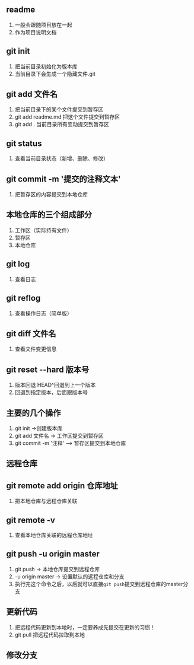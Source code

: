 ## readme
1. 一般会跟随项目放在一起
2. 作为项目说明文档

## git init
1. 把当前目录初始化为版本库
2. 当前目录下会生成一个隐藏文件.git

## git add 文件名
1. 把当前目录下的某个文件提交到暂存区
2. git add readme.md 把这个文件提交到暂存区
3. git add . 当前目录所有变动提交到暂存区

## git status
1. 查看当前目录状态（新增、删除、修改）

##  git commit -m '提交的注释文本'
1. 把暂存区的内容提交到本地仓库

## 本地仓库的三个组成部分
1. 工作区（实际持有文件）
2. 暂存区
3. 本地仓库

## git log
1. 查看日志


## git reflog
1. 查看操作日志（简单版）

## git diff 文件名
1. 查看文件变更信息

## git reset --hard 版本号
1. 版本回退 HEAD^回退到上一个版本
2. 回退到指定版本，后面跟版本号

## 主要的几个操作
1. git init ->创建版本库
2. git add 文件名 -> 工作区提交到暂存区
 3. git commit -m '注释' —> 暂存区提交到本地仓库

## 远程仓库

## git remote add origin 仓库地址
1. 把本地仓库与远程仓库关联

## git remote -v
1. 查看本地仓库关联的远程仓库地址

## git push -u origin master
1. git push -> 本地仓库提交到远程仓库
2. -u origin master -> 设置默认的远程仓库和分支
3. 执行完这个命令之后，以后就可以直接`git push`提交到远程仓库的master分支

## 更新代码
1. 把远程代码更新到本地时，一定要养成先提交在更新的习惯！
2. git pull 把远程代码拉取到本地

## 修改分支